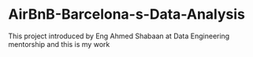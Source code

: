 # AirBnB-Barcelona-s-Data-Analysis
This project introduced by Eng Ahmed Shabaan at Data Engineering mentorship and this is my work
